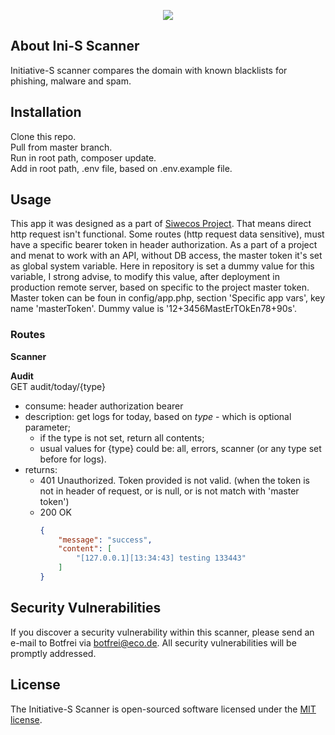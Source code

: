 <p align="center"><img src="https://initiative-s.de/images/logo-initiative-s.png"></p>

## About Ini-S Scanner

Initiative-S scanner compares the domain with known blacklists for phishing, malware and spam.

## Installation

Clone this repo.  
Pull from master branch.  
Run in root path, composer update.   
Add in root path, .env file, based on .env.example file.   

## Usage

This app it was designed as a part of [Siwecos Project](https://siwecos.de). That means direct http request isn't functional. Some routes (http request data sensitive), must have a specific bearer token in header authorization. As a part of a project and menat to work with an API, without DB access, the master token it's set as global system variable. Here in repository is set a dummy value for this variable, I strong advise, to modify this value, after deployment in production remote server, based on specific to the project master token. Master token can be foun in config/app.php, section 'Specific app vars', key name 'masterToken'. Dummy value is '12+3456MastErTOkEn78+90s'.  

### Routes

**Scanner**

**Audit**  
GET audit/today/{type}
- consume: header authorization bearer
- description: get logs for today, based on _type_ - which is optional parameter;  
    * if the type is not set, return all contents;  
    * usual values for {type} could be: all, errors, scanner (or any type set before for logs).
- returns:  
    * 401 Unauthorized. Token provided is not valid. (when the token is not in header of request, or is null, or is not match with 'master token')  
    * 200 OK
        ```json
        {
            "message": "success",
            "content": [
                "[127.0.0.1][13:34:43] testing 133443"
            ]
        }
        ```



## Security Vulnerabilities

If you discover a security vulnerability within this scanner, please send an e-mail to Botfrei via [botfrei@eco.de](mailto:botfrei@eco.de). All security vulnerabilities will be promptly addressed.

## License

The Initiative-S Scanner is open-sourced software licensed under the [MIT license](https://opensource.org/licenses/MIT).
